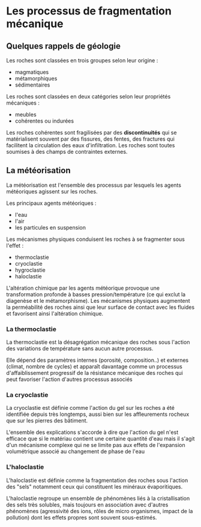 # Les processus de fragmentation mécanique

## Quelques rappels de géologie

Les roches sont classées en trois groupes selon leur origine : 

- magmatiques
- métamorphiques
- sédimentaires
  
Les roches sont classées en deux catégories selon leur propriétés mécaniques :

- meubles
- cohérentes ou indurées

Les roches cohérentes sont fragilisées par des **discontinuités** qui se matérialisent souvent par des fissures, des fentes, des fractures qui facilitent la circulation des eaux d'infiltration. Les roches sont toutes soumises à des champs de contraintes externes.

## La météorisation

La météorisation est l'ensemble des processus par lesquels les agents météoriques agissent sur les roches.

Les principaux agents météoriques : 

- l'eau
- l'air
- les particules en suspension

Les mécanismes physiques conduisent les roches à se fragmenter sous l'effet :

- thermoclastie 
- cryoclastie
- hygroclastie
- haloclastie

L'altération chimique par les agents météorique provoque une transformation profonde à basses pression/température (ce qui exclut la diagenèse et le métamorphisme). Les mécanismes physiques augmentent la perméabilité des roches ainsi que leur surface de contact avec les fluides et favorisent ainsi l'altération chimique.

### La thermoclastie

La thermoclastie est la désagrégation mécanique des roches sous l'action des variations de température sans aucun autre processus. 

Elle dépend des paramètres internes (porosité, composition..) et externes (climat, nombre de cycles) et apparaît davantage comme un processus d'affaiblissement progressif de la résistance mécanique des roches qui peut favoriser l'action d'autres processus associés

### La cryoclastie

La cryoclastie est définie comme l'action du gel sur les roches a été identifiée depuis très longtemps, aussi bien sur les affleurements rocheux que sur les pierres des bâtiment.

L'ensemble des explications s'accorde à dire que l'action du gel n'est efficace que si le matériau contient une certaine quantité d'eau mais il s'agit d'un mécanisme complexe qui ne se limite pas aux effets de l'expansion volumétrique associé au changement de phase de l'eau

### L'haloclastie

L'haloclastie est définie comme la fragmentation des roches sous l'action des "sels" notamment ceux qui constituent les minéraux évaporitiques.

L'haloclastie regroupe un ensemble de phénomènes liés à la cristallisation des sels très solubles, mais toujours en association avec d'autres phénomènes (agressivité des ions, rôles de micro organismes, impact de la pollution) dont les effets propres sont souvent sous-estimés.

